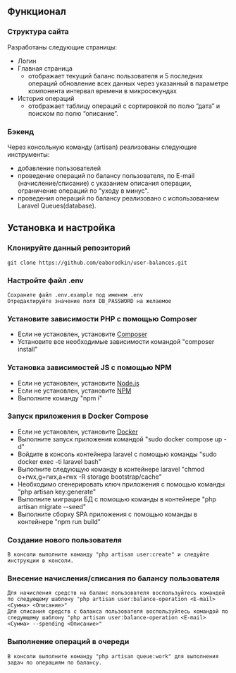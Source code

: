 ## Функционал

### Структура сайта
Разработаны следующие страницы:
- Логин
- Главная страница 
  - отображает текущий баланс пользователя и 5 последних операций
  обновление всех данных через указанный в параметре компонента интервал времени в микросекундах 
- История операций 
  - отображает таблицу операций с сортировкой по полю “дата” и поиском по полю “описание”.

### Бэкенд
Через консольную команду (artisan) реализованы следующие инструменты:
- добавление пользователей 
- проведение операций по балансу пользователя, по E-mail (начисление/списание) с указанием описания операции, ограничение операций по "уходу в минус".
- проведения операций по балансу реализовано с использованием Laravel Queues(database).

## Установка и настройка

### Клонируйте данный репозиторий 
    git clone https://github.com/eaborodkin/user-balances.git
### Настройте файл .env
    Сохраните файл .env.example под именем .env
    Отредактируйте значение поля DB_PASSWORD на желаемое
### Установите зависимости PHP с помощью Composer
- Если не установлен, установите [Composer](https://getcomposer.org/)
- Установите все необходимые зависимости командой "composer install"
### Установка зависимостей JS с помощью NPM
- Если не установлен, установите [Node.js](https://nodejs.org)
- Если не установлен, установите [NPM](https://www.npmjs.com/)
- Выполните команду "npm i"
### Запуск приложения в Docker Compose
- Если не установлен, установите [Docker](https://www.docker.com/)
- Выполните запуск приложения командой "sudo docker compose up -d"
- Войдите в консоль контейнера laravel с помощью команды "sudo docker exec -ti laravel bash"
- Выполните следующую команду в контейнере laravel "chmod o+rwx,g+rwx,a+rwx -R storage bootstrap/cache"
- Необходимо сгенерировать ключ приложения с помощью команды "php artisan key:generate"
- Выполните миграции БД с помощью команды в контейнере "php artisan migrate --seed"
- Выполните сборку SPA приложения с помощью команды в контейнере "npm run build"
### Создание нового пользователя
    В консоли выполните команду "php artisan user:create" и следуйте инструкции в консоли.
### Внесение начисления/списания по балансу пользователя
    Для начисления средств на баланс пользователя воспользуйтесь командой по следующему шаблону "php artisan user:balance-operation <E-mail> <Сумма> <Описание>"
    Для списания средств с баланса пользователя воспользуйтесь командой по следующему шаблону "php artisan user:balance-operation <E-mail> <Сумма> --spending <Описание>"
### Выполнение операций в очереди
    В консоли выполните команду "php artisan queue:work" для выполнения задач по операциям по балансу. 
